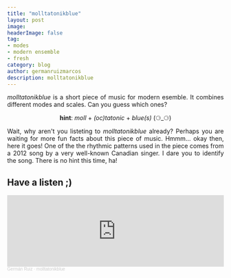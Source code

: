 ```yaml
---
title: "molltatonikblue"
layout: post
image:  
headerImage: false
tag:
- modes
- modern ensemble
- fresh
category: blog
author: germanruizmarcos
description: molltatonikblue
---
```


<p style='text-align: justify;'><em>molltatonikblue</em> is a short piece of music for modern esemble. It combines different modes and scales. Can you guess which ones?</p>

<p style='text-align: center;'><b>hint</b>: <em>moll</em> + <em>(oc)tatonic</em> + <em>blue(s)</em> (⚆_⚆)</p>

<p style='text-align: justify;'>Wait, why aren't you listeting to <em>molltatonikblue</em> already? Perhaps you are waiting for more fun facts about this piece of music. Hmmm... okay then, here it goes! One of the the rhythmic patterns used in the piece comes from a 2012 song by a very well-known Canadian singer. I dare you to identify the song. There is no hint this time, ha!</p> 



## Have a listen ;)

<iframe width="100%" height="166" scrolling="no" frameborder="no" allow="autoplay" src="https://w.soundcloud.com/player/?url=https%3A//api.soundcloud.com/tracks/1299408385%3Fsecret_token%3Ds-kMUB15aODRF&color=%2318db37&auto_play=false&hide_related=false&show_comments=true&show_user=true&show_reposts=false&show_teaser=true"></iframe><div style="font-size: 10px; color: #cccccc;line-break: anywhere;word-break: normal;overflow: hidden;white-space: nowrap;text-overflow: ellipsis; font-family: Interstate,Lucida Grande,Lucida Sans Unicode,Lucida Sans,Garuda,Verdana,Tahoma,sans-serif;font-weight: 100;"><a href="https://soundcloud.com/german-ruiz-115551229" title="Germán Ruiz" target="_blank" style="color: #cccccc; text-decoration: none;">Germán Ruiz</a> · <a href="https://soundcloud.com/german-ruiz-115551229/molltatonikblue/s-kMUB15aODRF" title="molltatonikblue" target="_blank" style="color: #cccccc; text-decoration: none;">molltatonikblue</a></div>